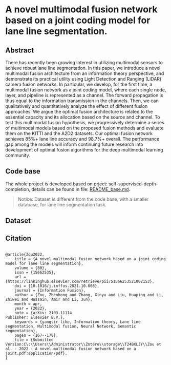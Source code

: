 # A novel multimodal fusion network based on a joint coding model for lane line segmentation.

## Abstract

There has recently been growing interest in utilizing multimodal sensors to achieve robust lane line segmentation. In this paper, we introduce a novel multimodal fusion architecture from an information theory perspective, and demonstrate its practical utility using Light Detection and Ranging (LiDAR) camera fusion networks. In particular, we develop, for the first time, a multimodal fusion network as a joint coding model, where each single node, layer, and pipeline is represented as a channel. The forward propagation is thus equal to the information transmission in the channels. Then, we can qualitatively and quantitatively analyze the effect of different fusion approaches. We argue the optimal fusion architecture is related to the essential capacity and its allocation based on the source and channel. To test this multimodal fusion hypothesis, we progressively determine a series of multimodal models based on the proposed fusion methods and evaluate them on the KITTI and the A2D2 datasets. Our optimal fusion network achieves 85\%+ lane line accuracy and 98.7\%+ overall. The performance gap among the models will inform continuing future research into development of optimal fusion algorithms for the deep multimodal learning community.

## Code base

The whole project is developed based on prject: self-supervised-depth-completion, details can be found in file: [README_base.md](README_base.md).

> Notice: Dataset is different from the code base, with a smaller database, for lane line segmentation task.

## Dataset



## Citation

```

@article{Zou2022,
	title = {A novel multimodal fusion network based on a joint coding model for lane line segmentation},
	volume = {80},
	issn = {15662535},
	url = {https://linkinghub.elsevier.com/retrieve/pii/S1566253521002153},
	doi = {10.1016/j.inffus.2021.10.008},
	journal = {Information Fusion},
	author = {Zou, Zhenhong and Zhang, Xinyu and Liu, Huaping and Li, Zhiwei and Hussain, Amir and Li, Jun},
	month = apr,
	year = {2022},
	note = {arXiv: 2103.11114
Publisher: Elsevier B.V.},
	keywords = {yangsir like, Information theory, Lane line segmentation, Multimodal fusion, Neural Network, Semantic segmentation},
	pages = {167--178},
	file = {Submitted Version:C\:\\Users\\Administrator\\Zotero\\storage\\T24BXLJY\\Zou et al. - 2022 - A novel multimodal fusion network based on a joint.pdf:application/pdf},
}

```